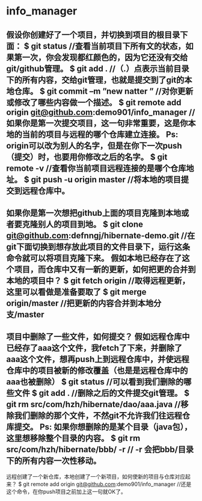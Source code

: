# info_manager
假设你创建好了一个项目，并切换到项目的根目录下面：
$ git status   //查看当前项目下所有文的状态，如果第一次，你会发现都红颜色的，因为它还没有交给git/github管理。
$ git add .   //（.）点表示当前目录下的所有内容，交给git管理，也就是提交到了git的本地仓库。
$ git commit –m ”new natter ”  //对你更新或修改了哪些内容做一个描述。
$ git remote add origin git@github.com:demo901/info_manager
//如果你是第一次提交项目，这一句非常重要，这是你本地的当前的项目与远程的哪个仓库建立连接。
Ps: origin可以改为别人的名字，但是在你下一次push（提交）时，也要用你修改之后的名字。
$ git remote -v  //查看你当前项目远程连接的是哪个仓库地址。
$ git push -u origin master  //将本地的项目提交到远程仓库中。
 ------------------------------------------------------------
如果你是第一次想把github上面的项目克隆到本地或者要克隆别人的项目到地。
$ git clone git@github.com:defnngj/hibernate-demo.git  //在git下面切换到想存放此项目的文件目录下，运行这条命令就可以将项目克隆下来。
假如本地已经存在了这个项目，而仓库中又有一新的更新，如何把更的合并到本地的项目中？
$ git fetch origin    //取得远程更新，这里可以看做是准备要取了
$ git merge origin/master  //把更新的内容合并到本地分支/master
------------------------------------------- 
项目中删除了一些文件，如何提交？
假如远程仓库中已经存了aaa这个文件，我fetch了下来，并删除了aaa这个文件，想再push上到远程仓库中，并使远程仓库中的项目被新的修改覆盖（也是是远程仓库中的aaa也被删除）
$ git status   //可以看到我们删除的哪些文件
$ git add .   //删除之后的文件提交git管理。
$ git rm   src/com/hzh/hibernate/dao/aaa.java    //移除我们删除的那个文件，不然git不允许我们往远程仓库提交。
Ps: 如果你想删除的是某个目录（java包），这里想移除整个目录的内容。
$ git rm  src/com/hzh/hibernate/bbb/ -r   // -r 会把bbb/目录下的所有内容一次性移动。
------------------------------------------------------------------------
远程创建了一个新仓库，本地创建了一个新项目，如何使新的项目与仓库对应起来？
$ git remote add origin git@github.com:demo901/info_manager
//还是这个命令，在你push项目之前加上这一句就OK了。
